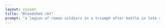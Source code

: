 ```yaml
---
layout: vision
title: "Bloodshed (A)"
prompt: "a legion of roman soldiers in a triumph after battle in late century"
---
```


